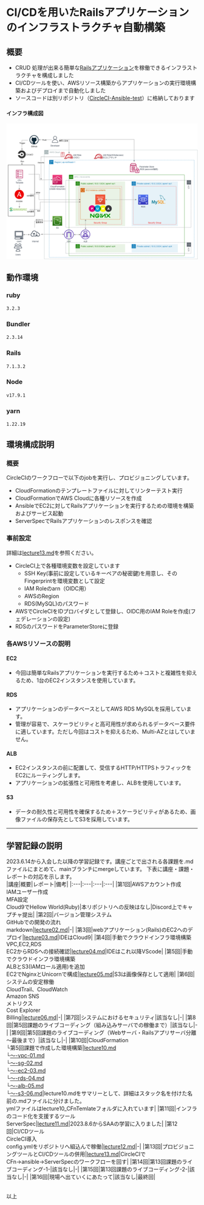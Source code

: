# CI/CDを用いたRailsアプリケーションのインフラストラクチャ自動構築

## 概要
- CRUD 処理が出来る簡単な[Railsアプリケーション](https://github.com/yuta-ushijima/raisetech-live8-sample-app)を稼働できるインフラストラクチャを構成しました
- CI/CDツールを使い、AWSリソース構築からアプリケーションの実行環境構築およびデプロイまで自動化しました
- ソースコードは別リポジトリ（[CircleCI-Ansible-test](https://github.com/kawasaki8108/CircleCI-Ansible-test)）に格納しております
#### インフラ構成図
![circleci-cfn-ansible-serverspecのインフラ構成図](image_14/circleci-cfn-ansible-serverspecのインフラ構成図(白背景).png)


## 動作環境
### ruby
```bash
3.2.3
```
### Bundler
```bash
2.3.14
```
### Rails
```bash
7.1.3.2
```
### Node
```bash
v17.9.1
```
### yarn
```bash
1.22.19
```

## 環境構成説明
### 概要
CircleCIのワークフローで以下のjobを実行し、プロビジョニングしています。
- CloudFormationのテンプレートファイルに対してリンターテスト実行
- CloudFormationでAWS Cloudに各種リソースを作成
- AnsibleでEC2に対してRailsアプリケーションを実行するための環境を構築およびサービス起動
- ServerSpecでRailsアプリケーションのレスポンスを確認

### 事前設定
詳細は[lecture13.md](lecture13.md)を参照ください。
- CircleCI上で各種環境変数を設定しています
  - SSH Key(事前に設定しているキーペアの秘密鍵)を用意し、そのFingerprintを環境変数として設定
  - IAM Roleのarn（OIDC用）
  - AWSのRegion
  - RDS(MySQL)のパスワード
- AWSでCircleCIをIDプロバイダとして登録し、OIDC用のIAM Roleを作成(フェデレーションの設定)
- RDSのパスワードをParameterStoreに登録

### 各AWSリソースの説明
#### EC2
- 今回は簡単なRailsアプリケーションを実行するため＋コストと複雑性を抑えるため、1台のEC2インスタンスを使用しています。

#### RDS
- アプリケーションのデータベースとしてAWS RDS MySQLを採用しています。
- 管理が容易で、スケーラビリティと高可用性が求められるデータベース要件に適しています。ただし今回はコストを抑えるため、Multi-AZとはしていません。

#### ALB
- EC2インスタンスの前に配置して、受信するHTTP/HTTPSトラフィックをEC2にルーティングします。
- アプリケーションの拡張性と可用性を考慮し、ALBを使用しています。

#### S3
- データの耐久性と可用性を確保するため＋スケーラビリティがあるため、画像ファイルの保存先としてS3を採用しています。

---

## 学習記録の説明
2023.6.14から入会した以降の学習記録です。講座ごとで出される各課題を.mdファイルにまとめて、mainブランチにmergeしています。
下表に講座・課題・レポートの対応を示します。<br>
|講座|概要|レポート|備考|
|:---|:---|:---|:---|
|第1回|AWSアカウント作成<br>IAMユーザー作成<br>MFA設定<br>Cloud9でHellow World(Ruby)|本リポジトリへの反映はなし|Discord上でキャプチャ提出|
|第2回|バージョン管理システム<br>GitHubでの開発の流れ<br>markdown|[lecture02.md](lecture02.md)|-|
|第3回|webアプリケーション(Rails)のEC2へのデプロイ|[lecture03.md](lecture03.md)|IDEはCloud9|
|第4回|手動でクラウドインフラ環境構築<br>VPC,EC2,RDS<br>EC2からRDSへの接続確認|[lecture04.md](lecture04.md)|IDEはこれ以降VScode|
|第5回|手動でクラウドインフラ環境構築<br>ALBとS3(IAMロール適用)を追加<br>EC2でNginxとUnicornで構成|[lecture05.md](lecture05.md)|S3は画像保存として適用|
|第6回|システムの安定稼働<br>CloudTrail、CloudWatch<br>Amazon SNS<br>メトリクス<br>Cost Explorer<br>Billing|[lecture06.md](lecture06.md)|-|
|第7回|システムにおけるセキュリティ|該当なし|-|
|第8回|第5回課題のライブコーディング（組み込みサーバでの稼働まで）|該当なし|-|
|第9回|第5回課題のライブコーディング（Webサーバ・Railsアプリサーバ分離～最後まで）|該当なし|-|
|第10回|CloudFormation<br>└第5回課題で作成した環境構築|[lecture10.md](lecture10.md)<br>└[～-vpc-01.md](lecture10-vpc-01.md)<br>└[～-sg-02.md](lecture10-sg-02.md)<br>└[～-ec2-03.md](lecture10-s3-06.md)<br>└[～-rds-04.md](lecture10-rds-04.md)<br>└[～-alb-05.md](lecture10-alb-05.md)<br>└[～-s3-06.md](lecture10-s3-06.md)|lecture10.mdをサマリーとして、詳細はスタック名を付けた名前の.mdファイルに分けました。<br>ymlファイルはlecture10_CFnTemlateフォルダに入れています|
|第11回|インフラのコード化を支援するツール<br>ServerSpec|[lecture11.md](lecture11.md)|2023.8.6からSAAの学習に入りました|
|第12回|CI/CDツール<br>CircleCI導入<br>config.ymlをリポジトリへ組込んで稼働|[lecture12.md](lecture12.md)|-|
|第13回|プロビジョニングツールとCI/CDツールの併用|[lecture13.md](lecture13.md)|CircleCIでCFn→ansible→ServerSpecのワークフローを回す|
|第14回|第13回課題のライブコーディング-1-|該当なし|-|
|第15回|第13回課題のライブコーディング-2-|該当なし|-|
|第16回|現場へ出ていくにあたって|該当なし|最終回|

<br>
以上
